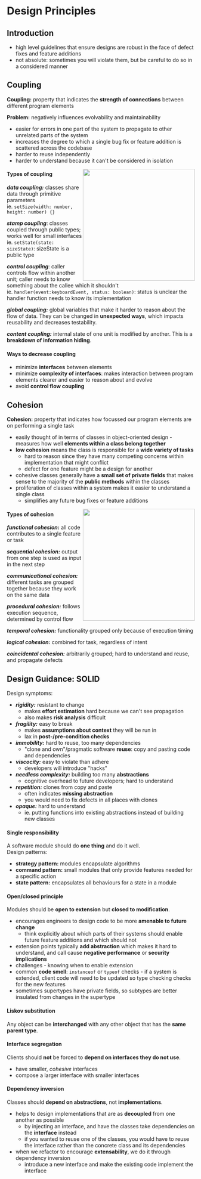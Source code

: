 # Design Principles

## Introduction

* high level guidelines that ensure designs are robust in the face of defect fixes and feature additions
* not absolute: sometimes you will violate them, but be careful to do so in a considered manner

## Coupling
**Coupling:** property that indicates the **strength of connections** between different program elements

**Problem:** negatively influences evolvability and maintainability  
- easier for errors in one part of the system to propagate to other unrelated parts of the system  
- increases the degree to which a single bug fix or feature addition is scattered across the codebase  
- harder to reuse independently  
- harder to understand because it can't be considered in isolation

<img align='right' width='300' src='https://github.com/ubccpsc/310/raw/2018sept/readings/figures/coupling_flow.png'>

#### Types of coupling

***data coupling:*** classes share data through primitive parameters  
ie. `setSize(width: number, height: number) {}`

***stamp coupling***: classes coupled through public types; works well for small interfaces  
ie. `setState(state: sizeState)`: sizeState is a public type

***control coupling***: caller controls flow within another unit; caller needs to know something about the callee which it shouldn't  
ie. `handler(event:keyboardEvent, status: boolean)`: status is unclear the handler function needs to know its implementation

***global coupling:*** global variables that make it harder to reason about the flow of data. They can be changed in **unexpected ways**, which impacts reusability and decreases testability.

***content coupling:*** internal state of one unit is modified by another. This is a **breakdown of information hiding**.

#### Ways to decrease coupling

- minimize **interfaces** between elements  
- minimize **complexity of interfaces**: makes interaction between program elements clearer and easier to reason about and evolve  
- avoid **control flow coupling**

## Cohesion

**Cohesion:** property that indicates how focussed our program elements are on performing a single task  
- easily thought of in terms of classes in object-oriented design - measures how well **elements within a class belong together**  
- **low cohesion** means the class is responsible for a **wide variety of tasks**  
  - hard to reason since they have many competing concerns within implementation that might conflict  
  - defect for one feature might be a design for another
- cohesive classes generally have a **small set of private fields** that makes sense to the majority of the **public methods** within the classes  
- proliferation of classes within a system makes it easier to understand a single class
  - simplifies any future bug fixes or feature additions

<img align='right' width='300' src='https://github.com/ubccpsc/310/raw/2018sept/readings/figures/cohesion_flow.png'>

#### Types of cohesion

***functional cohesion:*** all code contributes to a single feature or task

***sequential cohesion:*** output from one step is used as input in the next step  

***communicational cohesion:*** different tasks are grouped together because they work on the same data  

***procedural cohesion:*** follows execution sequence, determined by control flow  

***temporal cohesion:*** functionality grouped only because of execution timing  

***logical cohesion:*** combined for task, regardless of intent

***coincidental cohesion:*** arbitrarily grouped; hard to understand and reuse, and propagate defects

## Design Guidance: SOLID

Design symptoms:  
- ***rigidity:*** resistant to change
  - makes **effort estimation** hard because we can't see propagation
  - also makes **risk analysis** difficult
- ***fragility:*** easy to break
  - makes **assumptions about context** they will be run in
  - lax in **post-/pre-condition checks**
- ***immobility:*** hard to reuse, too many dependencies
  - "clone and own"/pragmatic software **reuse**: copy and pasting code and dependencies
- ***viscocity:*** easy to violate than adhere
  - developers will introduce "hacks"
- ***needless complexity:*** building too many **abstractions**
  - cognitive overhead to future developers; hard to understand
- ***repetition:*** clones from copy and paste
  - often indicates **missing abstraction**
  - you would need to fix defects in all places with clones
- ***opaque:*** hard to understand
  - ie. putting functions into existing abstractions instead of building new classes

#### Single responsibility
A software module should do **one thing** and do it well.  
Design patterns:
- **strategy pattern:** modules encapsulate algorithms
- **command pattern:** small modules that only provide features needed for a specific action
- **state pattern:** encapsulates all behaviours for a state in a module

#### Open/closed principle
Modules should be **open to extension** but **closed to modification**.
- encourages engineers to design code to be more **amenable to future change**
  - think explicitly about which parts of their systems should enable future feature additions and which should not
- extension points typically **add abstraction** which makes it hard to understand, and call cause **negative performance** or **security implications**
- challenges - knowing when to enable extension
- common **code smell**: `instanceof` or `typeof` checks - if a system is extended, client code will need to be updated so type checking checks for the new features
- sometimes supertypes have private fields, so subtypes are better insulated from changes in the supertype

#### Liskov substitution
Any object can be **interchanged** with any other object that has the **same parent type**.

#### Interface segregation
Clients should **not** be forced to **depend on interfaces they do not use**.
- have smaller, *cohesive* interfaces
- compose a larger interface with smaller interfaces

#### Dependency inversion
Classes should **depend on abstractions**, not **implementations**.
- helps to design implementations that are as **decoupled** from one another as possible
  - by injecting an interface, and have the classes take dependencies on the **interface** instead
  - if you wanted to reuse one of the classes, you would have to reuse the interface rather than the concrete class and its dependencies
- when we refactor to encourage **extensability**, we do it through dependency inversion
  - introduce a new interface and make the existing code implement the interface
